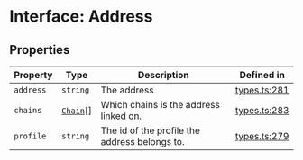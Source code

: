 # Interface: Address

## Properties

| Property | Type | Description | Defined in |
| ------ | ------ | ------ | ------ |
| `address` | `string` | The address | [types.ts:281](https://github.com/monerium/js-monorepo/blob/main/packages/sdk/src/types.ts#L281) |
| `chains` | [`Chain`](/docs/packages/sdk/type-aliases/Chain.md)[] | Which chains is the address linked on. | [types.ts:283](https://github.com/monerium/js-monorepo/blob/main/packages/sdk/src/types.ts#L283) |
| `profile` | `string` | The id of the profile the address belongs to. | [types.ts:279](https://github.com/monerium/js-monorepo/blob/main/packages/sdk/src/types.ts#L279) |
